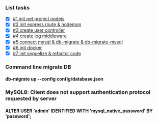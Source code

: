 ### List tasks

- [x] [#1 init pet project nodejs](https://github.com/darkness0710/pet-node-js-express-mysql/commit/02de3f47c0d250d0c58c0d7b6ff547e6683ffdb8)
- [x] [#2 init express route & nodemon](https://github.com/darkness0710/pet-node-js-express-mysql/commit/5134cbcb93202a4f7b3cb27d93f7ad409a6e86a9)
- [x] [#3 create user controller](https://github.com/darkness0710/pet-node-js-express-mysql/commit/9057512153f1b5f83515a7bfd1ec1b4025ff921f)
- [x] [#4 create log middleware](https://github.com/darkness0710/pet-node-js-express-mysql/commit/5337dfc618f872c194c68cfcc86fc33a59d5c02d)
- [x] [#5 connect mysql & db-migrate & db-migrate-mysql](https://github.com/darkness0710/pet-node-js-express-mysql/commit/7381ba1319c9d2a1516da08e6df6a18174c901cd)
- [x] [#6 init docker](https://github.com/darkness0710/pet-node-js-express-mysql/commit/d4ef36368ff15dfef91938e8e91064c9cb48d250)
- [x] [#7 init sequelize & refactor code ](https://github.com/darkness0710/pet-node-js-express-mysql/commit/11ac447cb94e8a026ad28be79abd69d7332d22aa)

### Command line migrate DB
#### db-migrate up --config config/database.json 

### MySQL8: Client does not support authentication protocol requested by server             
#### ALTER USER 'admin' IDENTIFIED WITH 'mysql_native_password' BY 'password';